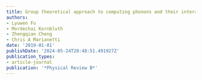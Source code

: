 ```yaml
---
title: Group theoretical approach to computing phonons and their interactions
authors:
- Lyuwen Fu
- Mordechai Kornbluth
- Zhengqian Cheng
- Chris A Marianetti
date: '2019-01-01'
publishDate: '2024-05-24T20:48:51.491927Z'
publication_types:
- article-journal
publication: '*Physical Review B*'
---
```

